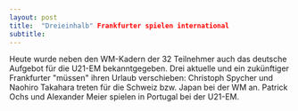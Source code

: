 ```yaml
---
layout: post
title:  "Dreieinhalb" Frankfurter spielen international
subtitle:  
---
```


Heute wurde neben den WM-Kadern der 32 Teilnehmer auch das deutsche Aufgebot für die U21-EM bekanntgegeben. Drei aktuelle und ein zukünftiger Frankfurter "müssen" ihren Urlaub verschieben: Christoph Spycher und Naohiro Takahara treten für die Schweiz bzw. Japan bei der WM an. Patrick Ochs und Alexander Meier spielen in Portugal bei der U21-EM.


